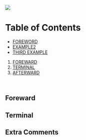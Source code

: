 <a href="./LICENSE.md"><img
src="https://img.shields.io/badge/license-MIT-blue.svg"></a>
</p>

# Table of Contents

<!-- hand generated TOC -->

* [FOREWORD](#foreword)
* [EXAMPLE2](#example2)
* [THIRD EXAMPLE](#third-example)
1. [FOREWARD](#foreward)
2. [TERMINAL](#terminal)
3. [AFTERWARD](#extra-comments)

<!-- hand generated TOC -->

<br>


## Foreward
## Terminal
## Extra Comments
